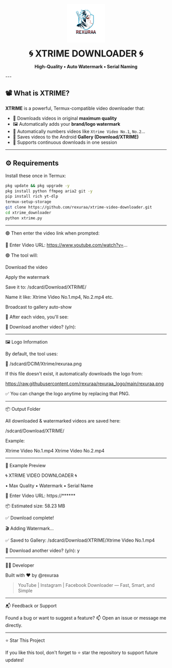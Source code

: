 <p align="center">
  <img src="https://raw.githubusercontent.com/rexuraa/rexuraa_logo/main/rexuraa.png" width="120" height="120" alt="Rexuraa Logo"/>
</p>

<p align="center">
  <strong style="font-size: 28px;">🌀 XTRIME DOWNLOADER 🌀</strong>
</p>

<p align="center"><strong>High-Quality • Auto Watermark • Serial Naming</strong></p>
---

## 📽️ What is XTRIME?

**XTRIME** is a powerful, Termux-compatible video downloader that:
- 🚀 Downloads videos in original **maximum quality**
- 🖼️ Automatically adds your **brand/logo watermark**
- 🔢 Automatically numbers videos like `Xtrime Video No.1`, `No.2`...
- 📁 Saves videos to the Android **Gallery (Download/XTRIME)**
- 🔁 Supports continuous downloads in one session

---

## ⚙️ Requirements

Install these once in Termux:

```bash
pkg update && pkg upgrade -y
pkg install python ffmpeg aria2 git -y
pip install rich yt-dlp
termux-setup-storage
git clone https://github.com/rexuraa/xtrime-video-downloader.git
cd xtrime_downloader
python xtrime.py
```
---
🟢 Then enter the video link when prompted:

🔗 Enter Video URL: https://www.youtube.com/watch?v=...

🟢 The tool will:

Download the video

Apply the watermark

Save it to: /sdcard/Download/XTRIME/

Name it like: Xtrime Video No.1.mp4, No.2.mp4 etc.

Broadcast to gallery auto-show


🔁 After each video, you'll see:

🔁 Download another video? (y/n):


---

🖼️ Logo Information

By default, the tool uses:

📁 /sdcard/DCIM/Xtrime/rexuraa.png

If this file doesn't exist, it automatically downloads the logo from:

https://raw.githubusercontent.com/rexuraa/rexuraa_logo/main/rexuraa.png

✅ You can change the logo anytime by replacing that PNG.


---

📦 Output Folder

All downloaded & watermarked videos are saved here:

/sdcard/Download/XTRIME/

Example:

Xtrime Video No.1.mp4
Xtrime Video No.2.mp4


---

💬 Example Preview

🌀 XTRIME VIDEO DOWNLOADER 🌀

• Max Quality
• Watermark
• Serial Name

🔗 Enter Video URL: https://******

📦 Estimated size: 58.23 MB

✅ Download complete!

🎬 Adding Watermark...

✅ Saved to Gallery: /sdcard/Download/XTRIME/Xtrime Video No.1.mp4

🔁 Download another video? (y/n): y

---

👨‍💻 Developer

Built with ❤️ by @rexuraa

> YouTube | Instagram | Facebook Downloader — Fast, Smart, and Simple




---

📬 Feedback or Support

Found a bug or want to suggest a feature?
📫 Open an issue or message me directly.


---

⭐ Star This Project

If you like this tool, don't forget to ⭐ star the repository to support future updates!
